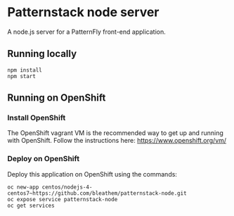 # Patternstack node server
A node.js server for a PatternFly front-end application.

## Running locally

```
npm install
npm start
```

## Running on OpenShift

### Install OpenShift
The OpenShift vagrant VM is the recommended way to get up and running with OpenShift.  Follow the instructions here:
https://www.openshift.org/vm/

### Deploy on OpenShift
Deploy this application on OpenShift using the commands:

```
oc new-app centos/nodejs-4-centos7~https://github.com/bleathem/patternstack-node.git
oc expose service patternstack-node
oc get services
```
